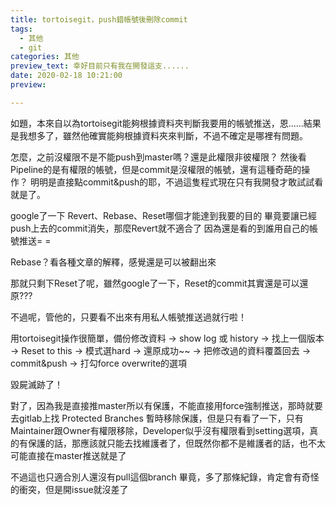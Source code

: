 ```yaml
---
title: tortoisegit，push錯帳號後刪除commit
tags:
  - 其他
  - git
categories: 其他
preview_text: 幸好目前只有我在開發這支......
date: 2020-02-18 10:21:00
preview:

---
```


如題，本來自以為tortoisegit能夠根據資料夾判斷我要用的帳號推送，恩......結果是我想多了，雖然他確實能夠根據資料夾來判斷，不過不確定是哪裡有問題。

怎麼，之前沒權限不是不能push到master嗎？還是此權限非彼權限？
然後看Pipeline的是有權限的帳號，但是commit是沒權限的帳號，還有這種奇葩的操作？
明明是直接點commit&push的耶，不過這隻程式現在只有我開發才敢試試看就是了。

google了一下 Revert、Rebase、Reset哪個才能達到我要的目的
畢竟要讓已經push上去的commit消失，那麼Revert就不適合了
因為還是看的到誰用自己的帳號推送= =

Rebase？看各種文章的解釋，感覺還是可以被翻出來

那就只剩下Reset了呢，雖然google了一下，Reset的commit其實還是可以還原???

不過呢，管他的，只要看不出來有用私人帳號推送過就行啦！

用tortoisegit操作很簡單，備份修改資料 -> show log 或 history ->
找上一個版本 -> Reset to this -> 模式選hard -> 還原成功~~ ->
把修改過的資料覆蓋回去 -> commit&push -> 打勾force overwrite的選項

毀屍滅跡了！

對了，因為我是直接推master所以有保護，不能直接用force強制推送，那時就要去gitlab上找
Protected Branches 暫時移除保護，但是只有看了一下，只有Maintainer跟Owner有權限移除，Developer似乎沒有權限看到setting選項，真的有保護的話，那應該就只能去找維護者了，但既然你都不是維護者的話，也不太可能直接在master推送就是了

不過這也只適合別人還沒有pull這個branch
畢竟，多了那條紀錄，肯定會有奇怪的衝突，但是開issue就沒差了
